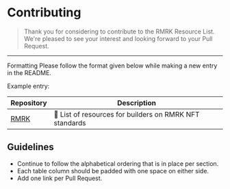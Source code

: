 # Contributing
> Thank you for considering to contribute to the RMRK Resource List. We're pleased to see your interest and looking forward to your Pull Request.

----

Formatting
Please follow the format given below while making a new entry in the README.

Example entry:


| Repository                                                               | Description |
|--------------------------------------------------------------------------| --- |
| [RMRK](https://github.com/rmrk-team/rmrk-resource-list)                  |   📜 List of resources for builders on RMRK NFT standards  |

## Guidelines

- Continue to follow the alphabetical ordering that is in place per section.
- Each table column should be padded with one space on either side.
- Add one link per Pull Request.